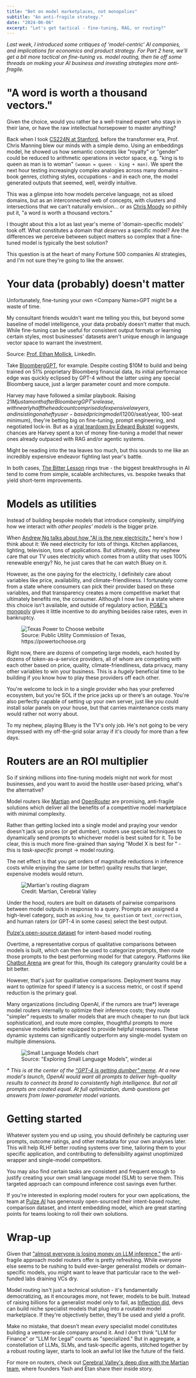 ```yaml
---
title: "Bet on model marketplaces, not monopolies"
subtitle: "An anti-fragile strategy."
date: "2024-06-06"
excerpt: "Let's get tactical - fine-tuning, RAG, or routing?"
---
```


_Last week, I introduced some critiques of 'model-centric' AI companies, and implications for economics and product strategy. For Part 2 here, we'll get a bit more tactical on fine-tuning vs. model routing, then tie off some threads on making your AI business and investing strategies more anti-fragile._

# "A word is worth a thousand vectors."

Given the choice, would you rather be a well-trained expert who stays in their lane, or have the raw intellectual horsepower to master anything?

Back when I took [CS224N at Stanford](https://web.stanford.edu/class/cs224n/), before the transformer era, Prof. Chris Manning blew our minds with a simple demo. Using an embeddings model, he showed us how semantic concepts like "royalty" or "gender" could be reduced to arithmetic operations in vector space, e.g. "king is to queen as man is to woman" `(woman = queen - king + man)`. We spent the next hour testing increasingly complex analogies across many domains - book genres, clothing styles, occupations - and in each one, the model generated outputs that seemed, well, weirdly intuitive.

This was a glimpse into how models perceive language, not as siloed domains, but as an interconnected web of concepts, with clusters and intersections that we can't naturally envision… or as [Chris Moody](https://twitter.com/chrisemoody/status/1275455429277839360) so pithily put it, "a word is worth a thousand vectors."

I thought about this a lot as last year's meme of 'domain-specific models' took off. What constitutes a domain that _deserves_ a specific model? Are the differences we perceive between subject matters so complex that a fine-tuned model is typically the best solution?

This question is at the heart of many Fortune 500 companies AI strategies, and I'm not sure they're going to like the answer.

# Your data (probably) doesn't matter

Unfortunately, fine-tuning your own \<Company Name>GPT might be a waste of time.

My consultant friends wouldn't want me telling you this, but beyond some baseline of model intelligence, your data probably doesn't matter that much. While fine-tuning can be useful for consistent output formats or learning certain styles, most businesses' datasets aren't unique enough in language vector space to warrant the investment.

Source: [Prof. Ethan Mollick](https://www.linkedin.com/posts/emollick_ai-artificialintelligence-activity-7175511441735487488-IXWZ), LinkedIn.

Take [BloombergGPT](https://www.bloomberg.com/company/press/bloomberggpt-50-billion-parameter-llm-tuned-finance/), for example. Despite costing $10M to build and being trained on 51% proprietary Bloomberg financial data, its initial performance edge was quickly eclipsed by GPT-4 without the latter using any special Bloomberg sauce, just a larger parameter count and more compute.

Harvey may have followed a similar playbook. Raising $21M just a month after BloombergGPT's release, with nearly half the headcount comprised of expensive lawyers, and insisting on a hefty user-based pricing model ($1200/seat/year, 100-seat minimum), they're betting big on fine-tuning, prompt engineering, and negotiated lock-in. But as a [viral teardown by Edward Bukstel](https://twitter.com/ebukstel/status/1765399321466925343) suggests, chances are Harvey spent a ton of money fine-tuning a model that newer ones already outpaced with RAG and/or agentic systems.

Might be reading into the tea leaves too much, but this sounds to me like an incredibly expensive endeavor fighting last year's battle.

In both cases, [The Bitter Lesson](http://www.incompleteideas.net/IncIdeas/BitterLesson.html) rings true - the biggest breakthroughs in AI tend to come from simple, scalable architectures, vs. bespoke tweaks that yield short-term improvements.

# Models as utilities

Instead of building bespoke models that introduce complexity, simplifying how we interact with _other peoples' models_ is the bigger prize.

When [Andrew Ng talks about how "AI is the new electricity,"](https://www.youtube.com/watch?v=21EiKfQYZXc) here's how I think about it: We need electricity for lots of things. Kitchen appliances, lighting, television, tons of applications. But ultimately, does my nephew care that our TV uses electricity which comes from a utility that uses 100% renewable energy? No, he just cares that he can watch Bluey on it.

However, as the one paying for the electricity, I definitely care about variables like price, availability, and climate-friendliness. I fortunately come from a state where consumers can pick their provider based on these variables, and that transparency creates a more competitive market that ultimately benefits me, the consumer. Although I now live in a state where this choice isn't available, and outside of regulatory action, [PG&E's monopoly](https://www.sfchronicle.com/opinion/openforum/article/pge-monopoly-california-18564883.php) gives it little incentive to do anything besides raise rates, even in bankruptcy.

<figure>
  <img src="/img/texas-power-to-choose.webp" alt="Texas Power to Choose website" />
  <figcaption className="text-sm text-muted-foreground mt-2 text-center">
    Source: Public Utility Commission of Texas, https://powertochoose.org
  </figcaption>
</figure>

Right now, there are dozens of competing large models, each hosted by dozens of token-as-a-service providers, all of whom are competing with each other based on price, quality, climate-friendliness, data privacy, many other variables to win your business. This is a _hugely_ beneficial time to be building if you know how to play these providers off each other.

You're welcome to lock in to a single provider who has your preferred ecosystem, but you're SOL if the price jacks up or there's an outage. You're also perfectly capable of setting up your own server, just like you could install solar panels on your house, but that carries maintenance costs many would rather not worry about.

To my nephew, playing Bluey is the TV's only job. He's not going to be very impressed with my off-the-grid solar array if it's cloudy for more than a few days.

# Routers are an ROI multiplier

So if sinking millions into fine-tuning models might not work for most businesses, and you want to avoid the hostile user-based pricing, what's the alternative?

Model routers like [Martian](https://martian.ai/) and [OpenRouter](https://openrouter.ai/) are promising, anti-fragile solutions which deliver all the benefits of a competitive model marketplace with minimal complexity.

Rather than getting locked into a single model and praying your vendor doesn't jack up prices (or get dumber), routers use special techniques to dynamically send prompts to whichever model is best suited for it. To be clear, this is much more fine-grained than saying "Model X is best for <Domain Y>" - this is _task-specific_ prompt → model routing.

The net effect is that you get orders of magnitude reductions in inference costs while enjoying the same (or better) quality results that larger, expensive models would return.

<figure>
  <img src="/img/martian-routing.webp" alt="Martian's routing diagram" />
  <figcaption className="text-sm text-muted-foreground mt-2 text-center">
    Credit: Martian, Cerebral Valley
  </figcaption>
</figure>

Under the hood, routers are built on datasets of pairwise comparisons between model outputs in response to a query. Prompts are assigned a high-level category, such as `asking_how_to_question` or `text_correction`, and human raters (or GPT-4 in some cases) select the best output.

[Pulze's open-source dataset](https://github.com/pulzeai-oss/knn-router/tree/main/deploy/pulze-intent-v0.1) for intent-based model routing.

Overtime, a representative corpus of qualitative comparisons between models is built, which can then be used to categorize prompts, then route those prompts to the best performing model for that category. Platforms like [Chatbot Arena](https://chat.lmsys.org/) are great for this, though its category granularity could be a bit better.

However, that's just for qualitative comparisons. Deployment teams may want to optimize for speed if latency is a success metric, or cost if spend reduction is the primary goal.

Many organizations (including OpenAI, if the rumors are true\*) leverage model routers internally to optimize their inference costs; they route "simpler" requests to smaller models that are much cheaper to run (but lack sophistication), and route more complex, thoughtful prompts to more expensive models better equipped to provide helpful responses. These dynamic systems can significantly outperform any single-model system on multiple dimensions.

<figure>
  <img src="/img/winder-chart.webp" alt="Small Language Models chart" />
  <figcaption className="text-sm text-muted-foreground mt-2 text-center">
    Source: "Exploring Small Language Models", winder.ai
  </figcaption>
</figure>

_\* This is at the center of the ["GPT-4 is getting dumber" meme](https://twitter.com/svpino/status/1766062207012565132). At a new model's launch, OpenAI would want all prompts to deliver high-quality results to connect its brand to consistently high intelligence. But not all prompts are created equal. At full optimization, dumb questions get <proportionate> answers from lower-parameter model variants._

# Getting started

Whatever system you end up using, you should definitely be capturing user prompts, outcome ratings, and other metadata for your own analyses later. This will help RLHF better routing systems over time, tailoring them to your specific application, and contributing to defensibility against unoptimized wrapper and single-model competitors.

You may also find certain tasks are consistent and frequent enough to justify creating your own small language model (SLM) to serve them. This targeted approach can compound inference cost savings even further.

If you're interested in exploring model routers for your own applications, the team at [Pulze AI](https://pulze.ai/) has generously open-sourced their intent-based router, comparison dataset, and intent embedding model, which are great starting points for teams looking to roll their own solutions.

# Wrap-up

Given that ["almost everyone is losing money on LLM inference,"](https://www.semianalysis.com/p/the-inference-cost-delusion-inference) the anti-fragile approach model routers offer is pretty refreshing. While everyone else seems to be rushing to build ever-larger generalist models or domain-specific models, you might want to leave that particular race to the well-funded labs draining VCs dry.

Model routing isn't just a technical solution - it's fundamentally democratizing, as it encourages _more_, not fewer, models to be built. Instead of raising billions for a generalist model only to fail, as [Inflection did](https://www.theinformation.com/articles/inside-inflections-collapse-how-a-1-3-billion-bet-on-beating-openai-fell-apart), devs can build niche specialist models that plug into a routable model marketplace. If they're objectively better, they'll be used and yield a profit.

Make no mistake, that doesn't mean _every_ specialist model constitutes building a venture-scale company around it. And I don't think "LLM for Finance" or "LLM for Legal" counts as "specialized." But in aggregate, a constellation of LLMs, SLMs, and task-specific agents, stitched together by a robust routing layer, starts to look an awful lot like the future of the field.

For more on routers, check out [Cerebral Valley's deep dive with the Martian team](https://www.cerebralvalley.ai/post/martian-is-building-the-future-of-llm-inference-2Hs4Hs9OrS6n50HC3YyWPu), where founders Yash and Etan share their inside story. 